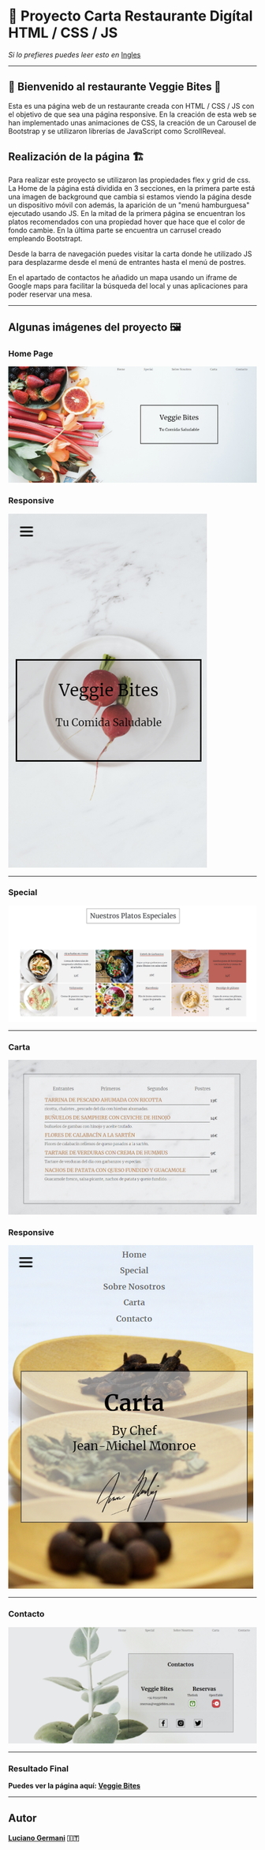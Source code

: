 #  :fork_and_knife: Proyecto Carta Restaurante Digítal HTML / CSS / JS

*Si lo prefieres puedes leer esto en* [Ingles](README.md)

---------------------------


## :avocado: Bienvenido al restaurante Veggie Bites :avocado: 

Esta es una página web de un restaurante creada con HTML / CSS / JS con el objetivo de que sea una página responsive. 
En la creación de esta web se han implementado unas animaciones de CSS, la creación de un Carousel de Bootstrap y se utilizaron librerías de JavaScript como ScrollReveal.

## Realización de la página :building_construction:

Para realizar este proyecto se utilizaron las propiedades flex y grid de css.
La Home de la página está dividida en 3 secciones, en la primera parte está una imagen de background que cambia si estamos viendo la página desde un dispositivo móvil con además, la aparición de un "menú hamburguesa" ejecutado usando JS. En la mitad de la primera página se encuentran los platos recomendados con una propiedad hover que hace que el color de fondo cambie. En la última parte se encuentra un carrusel creado empleando Bootstrapt.

Desde la barra de navegación puedes visitar la carta donde he utilizado JS para desplazarme desde el menú de entrantes hasta el menú de postres.

En el apartado de contactos he añadido un mapa usando un iframe de Google maps para facilitar la búsqueda del local y unas aplicaciones para poder reservar una mesa.

----------------------------------------

## Algunas imágenes del proyecto :framed_picture:

### Home Page

![HomePage](/img/Readme-img/homepage.png)

### Responsive

![HomePage](/img/Readme-img/homepageresponsive.png)

--------------------------
### Special

![Special](/img/Readme-img/Special.png)

--------------------------
### Carta 

![Carta](/img/Readme-img/menu.png)

### Responsive

![HomePage](/img/Readme-img/cartaresponsive.png)


--------------------------
### Contacto

![Contacto](/img/Readme-img/contact.png)


--------------------------

### Resultado Final

**Puedes ver la página aquí: [Veggie Bites](https://germanilu.github.io/Veggie-Bites/)** 

--------------------------

## Autor

#### [Luciano Germani](https://github.com/Germanilu) :it:

